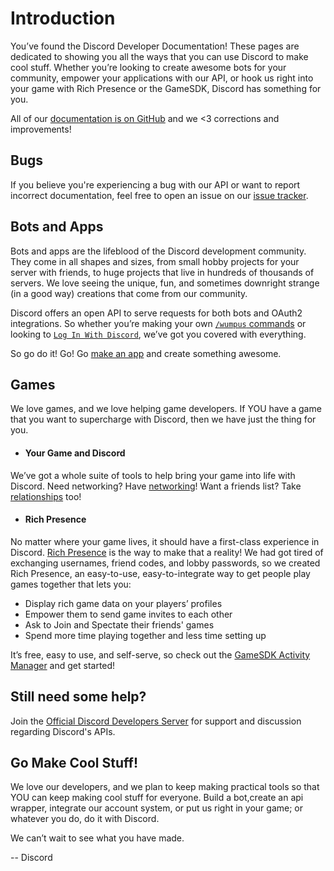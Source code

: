 # Introduction

You’ve found the Discord Developer Documentation! These pages are dedicated to showing you all the ways that you can use Discord to make cool stuff. Whether you’re looking to create awesome bots for your community, empower your applications with our API, or hook us right into your game with Rich Presence or the GameSDK, Discord has something for you.

All of our [documentation is on GitHub](https://github.com/discord/discord-api-docs) and we <3 corrections and improvements!

## Bugs

If you believe you're experiencing a bug with our API or want to report incorrect documentation, feel free to open an issue on our [issue tracker](https://github.com/discord/discord-api-docs/issues).

## Bots and Apps

Bots and apps are the lifeblood of the Discord development community. They come in all shapes and sizes, from small hobby projects for your server with friends, to huge projects that live in hundreds of thousands of servers. We love seeing the unique, fun, and sometimes downright strange (in a good way) creations that come from our community.

Discord offers an open API to serve requests for both bots and OAuth2 integrations. So whether you’re making your own [`/wumpus` commands](#DOCS_INTERACTIONS_APPLICATION_COMMANDS/) or looking to [`Log In With Discord`](#DOCS_TOPICS_OAUTH2/), we’ve got you covered with everything.

So go do it! Go! Go [make an app](https://discord.com/developers/applications) and create something awesome.

## Games

We love games, and we love helping game developers. If YOU have a game that you want to supercharge with Discord, then we have just the thing for you.

- #### Your Game and Discord

We’ve got a whole suite of tools to help bring your game into life with Discord. Need networking? Have [networking](#DOCS_GAME_SDK_NETWORKING/)! Want a friends list? Take [relationships](#DOCS_GAME_SDK_RELATIONSHIPS/) too!

- #### Rich Presence

No matter where your game lives, it should have a first-class experience in Discord. [Rich Presence](https://discord.com/rich-presence) is the way to make that a reality! We had got tired of exchanging usernames, friend codes, and lobby passwords, so we created Rich Presence, an easy-to-use, easy-to-integrate way to get people play games together that lets you:

- Display rich game data on your players’ profiles
- Empower them to send game invites to each other
- Ask to Join and Spectate their friends' games
- Spend more time playing together and less time setting up

It’s free, easy to use, and self-serve, so check out the [GameSDK Activity Manager](#DOCS_GAME_SDK_ACTIVITIES/) and get started!

## Still need some help?

Join the [Official Discord Developers Server](https://discord.gg/discord-developers) for support and discussion regarding Discord's APIs.

## Go Make Cool Stuff!

We love our developers, and we plan to keep making practical tools so that YOU can keep making cool stuff for everyone. Build a bot,create an api wrapper, integrate our account system, or put us right in your game; or whatever you do, do it with Discord.

We can’t wait to see what you have made.

-- Discord
